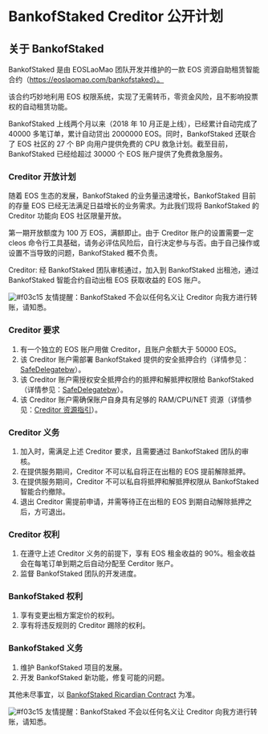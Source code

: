 # BankofStaked Creditor 公开计划

## 关于 BankofStaked

BankofStaked 是由 EOSLaoMao 团队开发并维护的一款 EOS 资源自助租赁智能合约（https://eoslaomao.com/bankofstaked）。

该合约巧妙地利用 EOS 权限系统，实现了无需转币，零资金风险，且不影响投票权的自动租赁功能。

BankofStaked 上线两个月以来（2018 年 10 月正是上线），已经累计自动完成了 40000 多笔订单，累计自动贷出 2000000 EOS。同时，BankofStaked 还联合了 EOS 社区的 27 个 BP 向用户提供免费的 CPU 救急计划。截至目前，BankofStaked 已经给超过 30000 个 EOS 账户提供了免费救急服务。

### Creditor 开放计划

随着 EOS 生态的发展，BankofStaked 的业务量迅速增长，BankofStaked 目前的存量 EOS 已经无法满足日益增长的业务需求。为此我们现将 BankofStaked 的 Creditor 功能向 EOS 社区限量开放。

第一期开放额度为 100 万 EOS，满额即止。由于 Creditor 账户的设置需要一定 cleos 命令行工具基础，请务必评估风险后，自行决定参与与否。由于自己操作或设置不当导致的问题，BankofStaked 概不负责。

Creditor: 经 BankofStaked 团队审核通过，加入到 BankofStaked 出租池，通过 BankofStaked 智能合约自动出租 EOS 获取收益的 EOS 账户。

![#f03c15](https://placehold.it/15/f03c15/000000?text=+) 友情提醒：BankofStaked 不会以任何名义让 Creditor 向我方进行转账，请知悉。

### Creditor 要求

1. 有一个独立的 EOS 账户用做 Creditor，且账户余额大于 50000 EOS。
2. 该 Creditor 账户需部署 BankofStaked 提供的安全抵押合约（详情参见：[SafeDelegatebw](https://github.com/EOSLaoMao/SafeDelegatebw)）。
3. 该 Creditor 账户需授权安全抵押合约的抵押和解抵押权限给 BankofStaked（详情参见：[SafeDelegatebw](https://github.com/EOSLaoMao/SafeDelegatebw)）。
4. 该 Creditor 账户需确保账户自身具有足够的 RAM/CPU/NET 资源（详情参见：[Creditor 资源指引](./BankofStaked-Creditor-Resource-Guide.md)）。

### Creditor 义务

1. 加入时，需满足上述 Creditor 要求，且需要通过 BankofStaked 团队的审核。
2. 在提供服务期间，Creditor 不可以私自将正在出租的 EOS 提前解除抵押。
3. 在提供服务期间，Creditor 不可以私自将抵押和解抵押权限从 BankofStaked 智能合约撤除。
4. 退出 Creditor 需提前申请，并需等待正在出租的 EOS 到期自动解除抵押之后，方可退出。

### Creditor 权利

1. 在遵守上述 Creditor 义务的前提下，享有 EOS 租金收益的 90%。租金收益会在每笔订单到期之后自动分配至 Cerditor 账户。
2. 监督 BankofStaked 团队的开发进度。

### BankofStaked 权利

1. 享有变更出租方案定价的权利。
2. 享有将违反规则的 Creditor 踢除的权利。

### BankofStaked 义务

1. 维护 BankofStaked 项目的发展。
2. 开发 BankofStaked 新功能，修复可能的问题。

其他未尽事宜，以 [BankofStaked Ricardian Contract](../rc/bankofstaked-ricardian-clauses.md) 为准。

![#f03c15](https://placehold.it/15/f03c15/000000?text=+) 友情提醒：BankofStaked 不会以任何名义让 Creditor 向我方进行转账，请知悉。
